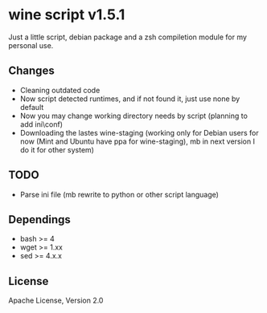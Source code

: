 # wine script v1.5.1

Just a little script, debian package and a zsh compiletion module for my personal use.

## Changes
- Cleaning outdated code
- Now script detected runtimes, and if not found it, just use none by default
- Now you may change working directory needs by script (planning to add ini\conf)
- Downloading the lastes wine-staging (working only for Debian users for now (Mint and Ubuntu have ppa for wine-staging), mb in next version I do it for other system)

## TODO
- Parse ini file (mb rewrite to python or other script language)

## Dependings
- bash >= 4
- wget >= 1.xx
- sed >= 4.x.x

## License
Apache License, Version 2.0
